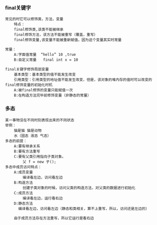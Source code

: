 ### final关键字
    常见的时它可以修饰类，方法，变量
        特点：
        final修饰类,该类不能被继承
        final修饰方法，该方法不能被重写（覆盖，重写）
        final修饰变量,该变量不能被重新赋值，因为这个变量其实时常量
        
    常量：
        A:字面值常量  “hello” 10 ,true
        B:自定义常量   final int x = 10
        
    final关键字修饰局部变量
    	基本类型：基本类型的值不能发生改变
    	引用类型：引用类型的地址值不能发生改变，但是，该对象的堆内存的值时可以改变的
    final修饰变量的初始化时机
    	A:被final修饰的变量只能赋值一次
    	B:在构造方法完毕前修饰变量（非静态的常量）

### 多态
    某一事物没在不同时刻表现出来的不同状态
	举例：
	    猫是猫 猫是动物
	    水（固态 液态 气态）
	多态的前提：
	    A:要有继承关系
	    B:要有方法重写
	    C:要有父类引用指向子类对象。
	        父 f = new 子();
	多态中成员访问特点：
	    A:成员变量
	        编译看左边，访问看左边
	    B:构造方法
	        创建子类对象的时候，访问父类的构造方法，对父类的数据进行初始化
	    C:成员方法
	        编译看左边，运行看右边
	    D:静态方法
	      编译看左边，访问看左边（静态和类相关，算不上重写，所以，访问还是左边的）
	    
	    由于成员方法存在方法重写，所以它运行是看右边 
	        


​			

​	

